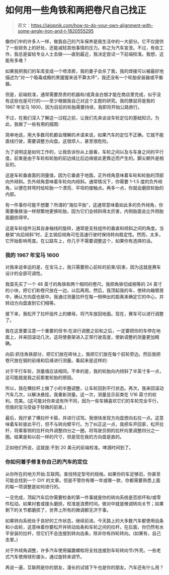 # 如何用一些角铁和两把卷尺自己找正

> 原文：<https://jalopnik.com/how-to-do-your-own-alignment-with-some-angle-iron-and-t-1820555295>

像你们中的许多人一样，做我自己的汽车保养是我生活中的一大部分。它不仅提供了一些财务上的好处，还能减轻其他事情的压力。称之为汽车宣泄。不过，有些工作，我总是留给专业人士去做——直到最近，我决定尝试一下前端校准。我想，这能有多难？



如果我把我们的车库变成一个喷漆房，我的妻子会杀了我，我的焊接可以被最好地描述为“对一个吸毒成瘾的黑猩猩来说不算太坏”，我还没有一个轮胎安装器或平衡器。

但是，前端校准，通常需要昂贵的机器和/或真金白银才能在商店里完成，似乎没有这些也是可行的——至少根据我自己对这个主题的研究。我的豚鼠将是我的 1967 年宝马 1600，因为目前的轮胎需要持续，我即将开始公路旅行。

不过，在我们深入了解这一过程之前，让我们先来谈谈车轮定位的基础知识。为此，我做了一些有用的插图:

简单地说，用大多数司机都会理解的术语来说，如果汽车的定位不正确，它就不能直线行驶，需要调整方向盘。这很烦人，甚至很危险。

为了说明这是如何工作的，让我告诉你从上面看，车轮之间以及与车身之间的平行度。前束是由于车轮和轮胎的前边缘比后边缘彼此更靠近而产生的。脚尖朝外是相反的。

这是车轮垂直面的测量值，因为它垂直于地面。正外倾角意味着车轮和轮胎的顶部向外倾斜。负外倾角意味着车轮向内倾斜。通常情况下，你需要 1-1.5 度的负外倾角，以便在转弯时给轮胎一个漂亮、平坦的接触点。再多一点，你就会磨损轮胎的内部。

有一件事你可能不想要？所谓的“海拉平胎”，这通常意味着如此多的负外倾角，你需要像换油一样频繁地更换轮胎，因为它们会倾斜得太厉害，内侧胎面会比外侧胎面磨损得早。

这是车轮组件沿其自身轴线的旋转，通常是支柱组件的垂直和倾斜之间的角度。当悬架“向后倾斜”时，正主销后倾角可在高速行驶时保持转向稳定性。然而，太多，它开始影响弯度。在公路车上，你几乎不需要调整这个，如果你有选择的话。

### 我的 1967 年宝马 1600

对我来说幸运的是，在宝马上，我只需要担心前轮的前束/前束，因为这就是赛车设计的全部可调性。

我首先买了一个 48 英寸的角铁和两个相同的卷尺。我把角铁切成相等的 24 英寸的小块，把它们和卷尺放在一边，以后再用。然后，我顶起我的车，使转向箱臂居中，确认方向盘也居中。我通过测量拉杆在每一侧伸出的距离来确定它的中心，并转动方向盘直到它们相等。

接下来，我松开了拉杆组件上的螺母，将汽车放回地面。现在，赛车可以进行调整了。

我在这里要注意一个重要的但书:在进行调整之前和之后，一定要把你的车停在地面上，并来回滚动几次。这将使悬架进入正常行驶高度，使新调整的测量更加精确。

向前:抓住角铁部分，把它们放在砖块上，我把它们放在每个前轮旁边。然后我把卷尺放在钢的前缘和后缘进行测量。看起来是这样的:

对于平行车轮，测量值应该相同。不幸的是，我的轮胎向内倾斜了半英寸多一点，这可能就是我之前那套轮胎的原因。

所以，我在横拉杆上做了小的半圈调整，让车轮回到平行状态。再次，我来回滚动汽车几次，以解决悬挂，我重新测量。这一次，测量显示前束在 1/16 英寸的权利。完美。(这可能对你来说有所不同，因为一些车辆喜欢它们的车轮完全平行，但我的宝马受益于轻微的前束。)

最后，我拧紧了横拉杆卡箍，并进行试驾。我很快发现方向盘想向右拉一点。这意味着车轮彼此平行，但不与转向臂平行。为了纠正这一点，我把车开回家，松开拉杆，将乘客侧的拉杆向外调整四分之一圈，将驾驶员侧的拉杆向里调整四分之一圈。结果是和以前一样的尺寸，但是现在我的方向盘是直的。

正如他们所说，这就是:不到 20 美元的前端校准。啤酒时间到了。

### 你如何着手修复你自己的汽车的定位

从你所在的地方开始:互联网。查找特定型号的规格。如果你的车足够旧，你甚至可能会找到一个 DIY 的文章。但是不管你有哪一年或哪一款，你都需要熟悉上面的每一项调整是如何进行的。

一旦完成，顶起汽车后你需要检查的第一件事就是你的转向系统是否损坏和/或零件松动。如果衬套或接头磨损，校准是浪费时间。做对中就是微调转向关节；如果剩下的关节都磨损了，世界上所有的微调都无济于事。

如果转向系统处于良好的工作状态，继续前进。今天路上的大多数汽车都使用齿条和小齿轮，这意味着你要松开并转动齿条和车轮之间的拉杆。在后面，你仍然有水平安装的拉杆，但它们不会连接到转向齿条，除非你有四轮转向。(如果有，自己击掌。)

对于外倾角调整，许多汽车使用偏置螺栓将支柱连接到车轮转向节/外壳。一些老式汽车使用球形接头，通过旋转来调节。

再说一遍，互联网是你的朋友，漫长的试错下午也是你的朋友。汽车还有什么用？